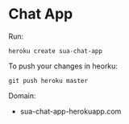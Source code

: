 # Chat App

Run:

```
heroku create sua-chat-app
```

To push your changes in heorku:

```
git push heroku master
```

Domain:
- sua-chat-app-herokuapp.com
